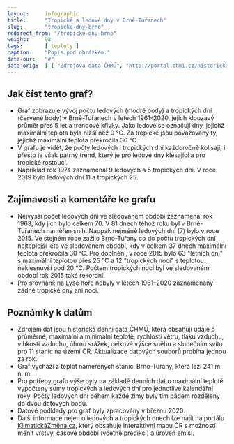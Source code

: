 ```yaml
---
layout:     infographic
title:      "Tropické a ledové dny v Brně-Tuřanech"
slug:       "tropicke-dny-brno"
redirect_from: "/tropicke-dny-brno"
weight:     98
tags:       [ teploty ]
caption:    "Popis pod obrázkem."
data-our:   "#"
data-orig:	[ [ "Zdrojová data ČHMÚ", "http://portal.chmi.cz/historicka-data/pocasi/denni-data" ] ]
---
```


## Jak číst tento graf?

* Graf zobrazuje vývoj počtu ledových (modré body) a tropických dní (červené body) v Brně-Tuřanech v letech 1961–2020, jejich klouzavý průměr přes 5 let a trendové křivky. Jako ledové se označují dny, jejichž maximální teplota byla nižší než 0 °C. Za tropické jsou považovány ty, jejichž maximální teplota překročila 30 °C.
* V grafu je vidět, že počty ledových i tropických dní každoročně kolísají, i přesto je však patrný trend, který je pro ledové dny klesající a pro tropické rostoucí.
* Například rok 1974 zaznamenal 9 ledových a 5 tropických dní. V roce 2019 bylo ledových dní 11 a tropických 25.

## Zajímavosti a komentáře ke grafu
* Nejvyšší počet ledových dní ve sledovaném období zaznamenal rok 1963, kdy jich bylo celkem 70. V 81 dnech téhož roku byl v Brně-Tuřanech naměřen sníh. Naopak nejméně ledových dní (7) bylo v roce 2015. Ve stejném roce zažilo Brno-Tuřany co do počtu tropických dní nejteplejší léto ve sledovaném období, kdy v celkem 37 dnech maximální teplota překročila 30 °C. Pro doplnění, v roce 2015 bylo 63 "letních dní" s maximální teplotou přes 25 °C a 12 "tropických nocí" s teplotou neklesnuvší pod 20 °C. Počtem tropických nocí byl ve sledovaném období rok 2015 také rekordní.
* Pro srovnání: na Lysé hoře nebyly v letech 1961–2020 zaznamenány žádné tropické dny ani noci.

## Poznámky k datům
* Zdrojem dat jsou historická denní data <glossary id="chmu">ČHMÚ</glossary>, která obsahují údaje o průměrné, maximální a minimální teplotě, rychlosti větru, tlaku vzduchu, vlhkosti vzduchu, úhrnu srážek, celkové výšce sněhu a slunečním svitu pro 11 stanic na území ČR. Aktualizace datových souborů probíhá jednou za rok.
* Graf vychází z teplot naměřených stanicí Brno-Tuřany, která leží 241 m n. m.
* Pro potřeby grafu výše byly na základě denních dat o maximální teplotě vypočteny sumy tropických a ledových dní pro jednotlivé kalendářní roky. Počty ledových dní během každé zimy byly tím pádem rozděleny do dvou datových bodů.
* Datové podklady pro graf byly zpracovány v březnu 2020.
* Další informace nejen o ledových a tropických dnech lze najít na portálu [KlimatickáZměna.cz](https://www.klimatickazmena.cz/cs/), který obsahuje interaktivní mapu ČR s možností měnit vrstvy, časové období (včetně predikcí) a úroveň emisí.
